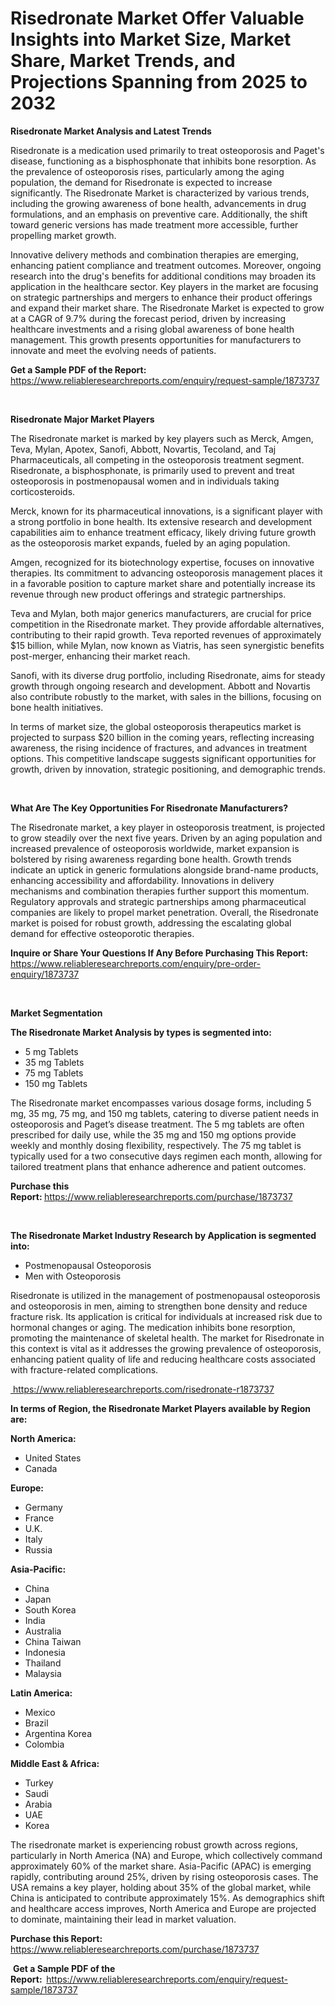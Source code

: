 <p><h1>Risedronate Market Offer Valuable Insights into Market Size, Market Share, Market Trends, and Projections Spanning from 2025 to 2032</h1></p><p><strong>Risedronate Market Analysis and Latest Trends</strong></p>
<p><p>Risedronate is a medication used primarily to treat osteoporosis and Paget's disease, functioning as a bisphosphonate that inhibits bone resorption. As the prevalence of osteoporosis rises, particularly among the aging population, the demand for Risedronate is expected to increase significantly. The Risedronate Market is characterized by various trends, including the growing awareness of bone health, advancements in drug formulations, and an emphasis on preventive care. Additionally, the shift toward generic versions has made treatment more accessible, further propelling market growth.</p><p>Innovative delivery methods and combination therapies are emerging, enhancing patient compliance and treatment outcomes. Moreover, ongoing research into the drug's benefits for additional conditions may broaden its application in the healthcare sector. Key players in the market are focusing on strategic partnerships and mergers to enhance their product offerings and expand their market share. The Risedronate Market is expected to grow at a CAGR of 9.7% during the forecast period, driven by increasing healthcare investments and a rising global awareness of bone health management. This growth presents opportunities for manufacturers to innovate and meet the evolving needs of patients.</p></p>
<p><strong>Get a Sample PDF of the Report:&nbsp;</strong> <a href="https://www.reliableresearchreports.com/enquiry/request-sample/1873737?utm_campaign=2098&utm_medium=2&utm_source=Github&utm_content=ia&utm_term=19042025&utm_id=risedronate">https://www.reliableresearchreports.com/enquiry/request-sample/1873737</a></p>
<p>&nbsp;</p>
<p><strong>Risedronate Major Market Players</strong></p>
<p><p>The Risedronate market is marked by key players such as Merck, Amgen, Teva, Mylan, Apotex, Sanofi, Abbott, Novartis, Tecoland, and Taj Pharmaceuticals, all competing in the osteoporosis treatment segment. Risedronate, a bisphosphonate, is primarily used to prevent and treat osteoporosis in postmenopausal women and in individuals taking corticosteroids.</p><p>Merck, known for its pharmaceutical innovations, is a significant player with a strong portfolio in bone health. Its extensive research and development capabilities aim to enhance treatment efficacy, likely driving future growth as the osteoporosis market expands, fueled by an aging population.</p><p>Amgen, recognized for its biotechnology expertise, focuses on innovative therapies. Its commitment to advancing osteoporosis management places it in a favorable position to capture market share and potentially increase its revenue through new product offerings and strategic partnerships.</p><p>Teva and Mylan, both major generics manufacturers, are crucial for price competition in the Risedronate market. They provide affordable alternatives, contributing to their rapid growth. Teva reported revenues of approximately $15 billion, while Mylan, now known as Viatris, has seen synergistic benefits post-merger, enhancing their market reach.</p><p>Sanofi, with its diverse drug portfolio, including Risedronate, aims for steady growth through ongoing research and development. Abbott and Novartis also contribute robustly to the market, with sales in the billions, focusing on bone health initiatives.</p><p>In terms of market size, the global osteoporosis therapeutics market is projected to surpass $20 billion in the coming years, reflecting increasing awareness, the rising incidence of fractures, and advances in treatment options. This competitive landscape suggests significant opportunities for growth, driven by innovation, strategic positioning, and demographic trends.</p></p>
<p>&nbsp;</p>
<p><strong>What Are The Key Opportunities For Risedronate Manufacturers?</strong></p>
<p><p>The Risedronate market, a key player in osteoporosis treatment, is projected to grow steadily over the next five years. Driven by an aging population and increased prevalence of osteoporosis worldwide, market expansion is bolstered by rising awareness regarding bone health. Growth trends indicate an uptick in generic formulations alongside brand-name products, enhancing accessibility and affordability. Innovations in delivery mechanisms and combination therapies further support this momentum. Regulatory approvals and strategic partnerships among pharmaceutical companies are likely to propel market penetration. Overall, the Risedronate market is poised for robust growth, addressing the escalating global demand for effective osteoporotic therapies.</p></p>
<p><strong>Inquire or Share Your Questions If Any Before Purchasing This Report:</strong> <a href="https://www.reliableresearchreports.com/enquiry/pre-order-enquiry/1873737?utm_campaign=2098&utm_medium=2&utm_source=Github&utm_content=ia&utm_term=19042025&utm_id=risedronate">https://www.reliableresearchreports.com/enquiry/pre-order-enquiry/1873737</a></p>
<p>&nbsp;</p>
<p><strong>Market Segmentation</strong></p>
<p><strong>The Risedronate Market Analysis by types is segmented into:</strong></p>
<p><ul><li>5 mg Tablets</li><li>35 mg Tablets</li><li>75 mg Tablets</li><li>150 mg Tablets</li></ul></p>
<p><p>The Risedronate market encompasses various dosage forms, including 5 mg, 35 mg, 75 mg, and 150 mg tablets, catering to diverse patient needs in osteoporosis and Paget’s disease treatment. The 5 mg tablets are often prescribed for daily use, while the 35 mg and 150 mg options provide weekly and monthly dosing flexibility, respectively. The 75 mg tablet is typically used for a two consecutive days regimen each month, allowing for tailored treatment plans that enhance adherence and patient outcomes.</p></p>
<p><strong>Purchase this Report:&nbsp;</strong><a href="https://www.reliableresearchreports.com/purchase/1873737?utm_campaign=2098&utm_medium=2&utm_source=Github&utm_content=ia&utm_term=19042025&utm_id=risedronate">https://www.reliableresearchreports.com/purchase/1873737</a></p>
<p>&nbsp;</p>
<p><strong>The Risedronate Market Industry Research by Application is segmented into:</strong></p>
<p><ul><li>Postmenopausal Osteoporosis</li><li>Men with Osteoporosis</li></ul></p>
<p><p>Risedronate is utilized in the management of postmenopausal osteoporosis and osteoporosis in men, aiming to strengthen bone density and reduce fracture risk. Its application is critical for individuals at increased risk due to hormonal changes or aging. The medication inhibits bone resorption, promoting the maintenance of skeletal health. The market for Risedronate in this context is vital as it addresses the growing prevalence of osteoporosis, enhancing patient quality of life and reducing healthcare costs associated with fracture-related complications.</p></p>
<p><a href="https://www.reliableresearchreports.com/risedronate-r1873737?utm_campaign=2098&utm_medium=2&utm_source=Github&utm_content=ia&utm_term=19042025&utm_id=risedronate">&nbsp;https://www.reliableresearchreports.com/risedronate-r1873737</a></p>
<p><strong>In terms of Region, the Risedronate Market Players available by Region are:</strong></p>
<p>
    <p> <strong> North America: </strong>
        <ul>
            <li>United States</li>
            <li>Canada</li>
        </ul>
        </p> 
    <p> <strong> Europe: </strong>
        <ul>
            <li>Germany</li>
            <li>France</li>
            <li>U.K.</li>
            <li>Italy</li>
            <li>Russia</li>
        </ul>
        </p> 
    <p> <strong> Asia-Pacific: </strong>
        <ul>
            <li>China</li>
            <li>Japan</li>
            <li>South Korea</li>
            <li>India</li>
            <li>Australia</li>
            <li>China Taiwan</li>
            <li>Indonesia</li>
            <li>Thailand</li>
            <li>Malaysia</li>
        </ul>
        </p> 
    <p> <strong> Latin America: </strong>
        <ul>
            <li>Mexico</li>
            <li>Brazil</li>
            <li>Argentina Korea</li>
            <li>Colombia</li>
        </ul>
        </p> 
    <p> <strong> Middle East & Africa: </strong>
        <ul>
            <li>Turkey</li>
            <li>Saudi</li>
            <li>Arabia</li>
            <li>UAE</li>
            <li>Korea</li>
        </ul>
    </p>
    </p>
<p><p>The risedronate market is experiencing robust growth across regions, particularly in North America (NA) and Europe, which collectively command approximately 60% of the market share. Asia-Pacific (APAC) is emerging rapidly, contributing around 25%, driven by rising osteoporosis cases. The USA remains a key player, holding about 35% of the global market, while China is anticipated to contribute approximately 15%. As demographics shift and healthcare access improves, North America and Europe are projected to dominate, maintaining their lead in market valuation.</p></p>
<p><strong>Purchase this Report: </strong><a href="https://www.reliableresearchreports.com/purchase/1873737?utm_campaign=2098&utm_medium=2&utm_source=Github&utm_content=ia&utm_term=19042025&utm_id=risedronate">https://www.reliableresearchreports.com/purchase/1873737</a></p>
<p>&nbsp;<strong>Get a Sample PDF of the Report:&nbsp;&nbsp;</strong><a href="https://www.reliableresearchreports.com/enquiry/request-sample/1873737?utm_campaign=2098&utm_medium=2&utm_source=Github&utm_content=ia&utm_term=19042025&utm_id=risedronate">https://www.reliableresearchreports.com/enquiry/request-sample/1873737</a></p>
<p><strong></strong></p>
<p><p></p><p></p><p></p></p>
